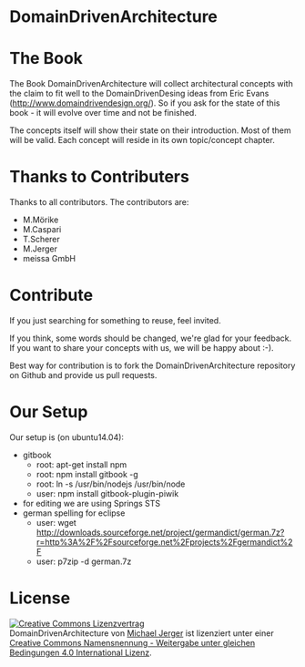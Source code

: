# DomainDrivenArchitecture

# The Book
The Book DomainDrivenArchitecture will collect architectural concepts with the claim to fit well to the DomainDrivenDesing ideas from Eric Evans (http://www.domaindrivendesign.org/). So if you ask for the state of this book - it will evolve over time and not be finished.

The concepts itself will show their state on their introduction. Most of them will be valid. Each concept will reside in its own topic/concept chapter.

# Thanks to Contributers
Thanks to all contributors. The contributors are:
 * M.Mörike
 * M.Caspari
 * T.Scherer
 * M.Jerger
 * meissa GmbH	

# Contribute
If you just searching for something to reuse, feel invited. 

If you think, some words should be changed, we're glad for your feedback. 
If you want to share your concepts with us, we will be happy about :-).

Best way for contribution is to fork the DomainDrivenArchitecture repository on Github and provide us pull requests.

# Our Setup
Our setup is (on ubuntu14.04):
 * gitbook
     * root: apt-get install npm
     * root: npm install gitbook -g
     * root: ln -s /usr/bin/nodejs /usr/bin/node
     * user: npm install gitbook-plugin-piwik
 * for editing we are using Springs STS
 * german spelling for eclipse
     * user: wget http://downloads.sourceforge.net/project/germandict/german.7z?r=http%3A%2F%2Fsourceforge.net%2Fprojects%2Fgermandict%2F
     * user: p7zip -d german.7z

# License
<a rel="license" href="http://creativecommons.org/licenses/by-sa/4.0/"><img alt="Creative Commons Lizenzvertrag" style="border-width:0" src="https://i.creativecommons.org/l/by-sa/4.0/88x31.png" /></a><br /><span xmlns:dct="http://purl.org/dc/terms/" property="dct:title">DomainDrivenArchitecture</span> von <a xmlns:cc="http://creativecommons.org/ns#" href="http://dda.gitbooks.io/domaindrivenarchitecture/" property="cc:attributionName" rel="cc:attributionURL">Michael Jerger</a> ist lizenziert unter einer <a rel="license" href="http://creativecommons.org/licenses/by-sa/4.0/">Creative Commons Namensnennung - Weitergabe unter gleichen Bedingungen 4.0 International Lizenz</a>.
